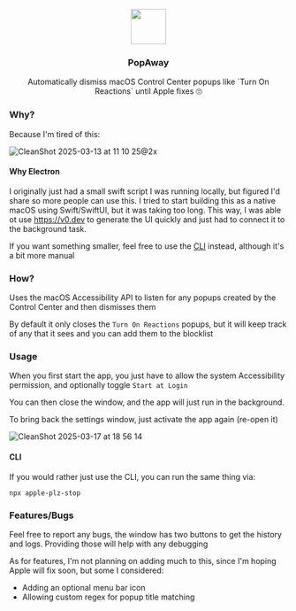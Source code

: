 <p align="center">
  <img src="https://github.com/user-attachments/assets/084730de-c8bc-4514-8b1c-ae88ca93f164" height="64">
  <h3 align="center">PopAway</h3>
  <p align="center">Automatically dismiss macOS Control Center popups like `Turn On Reactions` until Apple fixes 🙄<p>
</p>

### Why?

Because I'm tired of this:

![CleanShot 2025-03-13 at 11 10 25@2x](https://github.com/user-attachments/assets/bbdfcc0c-9e6c-4151-bf15-e5e94f600486)

#### Why Electron

I originally just had a small swift script I was running locally, but figured I'd share so more people can use this. I tried to start building this as a native macOS using Swift/SwiftUI, but it was taking too long. This way, I was able ot use https://v0.dev to generate the UI quickly and just had to connect it to the background task.

If you want something smaller, feel free to use the [CLI](#cli) instead, although it's a bit more manual

### How?

Uses the macOS Accessibility API to listen for any popups created by the Control Center and then dismisses them

By default it only closes the `Turn On Reactions` popups, but it will keep track of any that it sees and you can add them to the blocklist

### Usage

When you first start the app, you just have to allow the system Accessibility permission, and optionally toggle `Start at Login`

You can then close the window, and the app will just run in the background.

To bring back the settings window, just activate the app again (re-open it)

![CleanShot 2025-03-17 at 18 56 14](https://github.com/user-attachments/assets/82c3e085-0023-41aa-9cb3-e13258ef0385)

#### CLI

If you would rather just use the CLI, you can run the same thing via:
```
npx apple-plz-stop
```

### Features/Bugs

Feel free to report any bugs, the window has two buttons to get the history and logs. Providing those will help with any debugging

As for features, I'm not planning on adding much to this, since I'm hoping Apple will fix soon, but some I considered:
- Adding an optional menu bar icon
- Allowing custom regex for popup title matching
